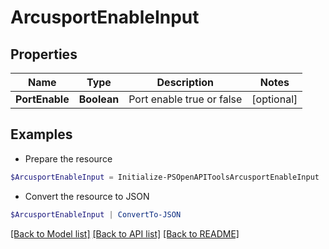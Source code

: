 # ArcusportEnableInput
## Properties

Name | Type | Description | Notes
------------ | ------------- | ------------- | -------------
**PortEnable** | **Boolean** | Port enable true or false | [optional] 

## Examples

- Prepare the resource
```powershell
$ArcusportEnableInput = Initialize-PSOpenAPIToolsArcusportEnableInput  -PortEnable true
```

- Convert the resource to JSON
```powershell
$ArcusportEnableInput | ConvertTo-JSON
```

[[Back to Model list]](../README.md#documentation-for-models) [[Back to API list]](../README.md#documentation-for-api-endpoints) [[Back to README]](../README.md)

